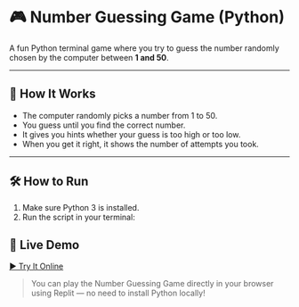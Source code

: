 # 🎮 Number Guessing Game (Python)

A fun Python terminal game where you try to guess the number randomly chosen by the computer between **1 and 50**.

---

## 🧠 How It Works

- The computer randomly picks a number from 1 to 50.
- You guess until you find the correct number.
- It gives you hints whether your guess is too high or too low.
- When you get it right, it shows the number of attempts you took.

---

## 🛠️ How to Run

1. Make sure Python 3 is installed.
2. Run the script in your terminal:

## 🔗 Live Demo

[▶️ Try It Online](https://replit.com/@kritika052003/SmallFamousDrivers?v=1)

> You can play the Number Guessing Game directly in your browser using Replit — no need to install Python locally!

